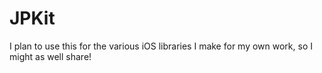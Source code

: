 JPKit
=====
I plan to use this for the various iOS libraries I make for my own work, so I might as well share!
